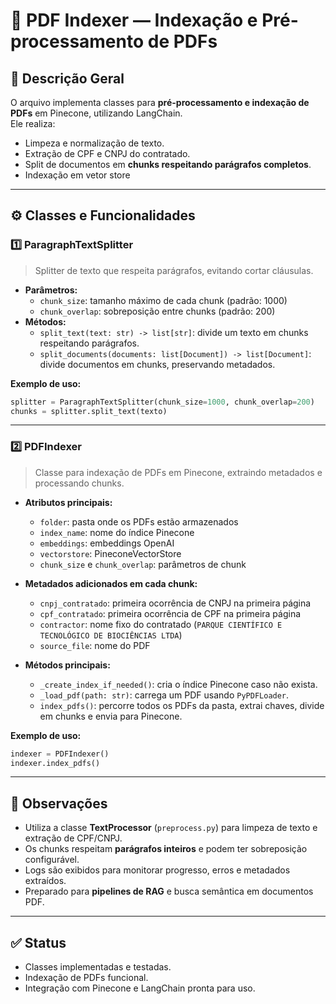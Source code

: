 # 📄 PDF Indexer — Indexação e Pré-processamento de PDFs

## 📘 Descrição Geral
O arquivo implementa classes para **pré-processamento e indexação de PDFs** em Pinecone, utilizando LangChain.  
Ele realiza:

- Limpeza e normalização de texto.
- Extração de CPF e CNPJ do contratado.
- Split de documentos em **chunks respeitando parágrafos completos**.
- Indexação em vetor store

---

## ⚙️ Classes e Funcionalidades

### **1️⃣ ParagraphTextSplitter**
> Splitter de texto que respeita parágrafos, evitando cortar cláusulas.

- **Parâmetros:**
  - `chunk_size`: tamanho máximo de cada chunk (padrão: 1000)
  - `chunk_overlap`: sobreposição entre chunks (padrão: 200)
- **Métodos:**
  - `split_text(text: str) -> list[str]`: divide um texto em chunks respeitando parágrafos.
  - `split_documents(documents: list[Document]) -> list[Document]`: divide documentos em chunks, preservando metadados.

**Exemplo de uso:**
```python
splitter = ParagraphTextSplitter(chunk_size=1000, chunk_overlap=200)
chunks = splitter.split_text(texto)
```

---

### **2️⃣ PDFIndexer**
> Classe para indexação de PDFs em Pinecone, extraindo metadados e processando chunks.

- **Atributos principais:**
  - `folder`: pasta onde os PDFs estão armazenados
  - `index_name`: nome do índice Pinecone
  - `embeddings`: embeddings OpenAI
  - `vectorstore`: PineconeVectorStore
  - `chunk_size` e `chunk_overlap`: parâmetros de chunk

- **Metadados adicionados em cada chunk:**
  - `cnpj_contratado`: primeira ocorrência de CNPJ na primeira página
  - `cpf_contratado`: primeira ocorrência de CPF na primeira página
  - `contractor`: nome fixo do contratado (`PARQUE CIENTÍFICO E TECNOLÓGICO DE BIOCIÊNCIAS LTDA`)
  - `source_file`: nome do PDF

- **Métodos principais:**
  - `_create_index_if_needed()`: cria o índice Pinecone caso não exista.
  - `_load_pdf(path: str)`: carrega um PDF usando `PyPDFLoader`.
  - `index_pdfs()`: percorre todos os PDFs da pasta, extrai chaves, divide em chunks e envia para Pinecone.

**Exemplo de uso:**
```python
indexer = PDFIndexer()
indexer.index_pdfs()
```

---

## 🧠 Observações

- Utiliza a classe **TextProcessor** (`preprocess.py`) para limpeza de texto e extração de CPF/CNPJ.
- Os chunks respeitam **parágrafos inteiros** e podem ter sobreposição configurável.
- Logs são exibidos para monitorar progresso, erros e metadados extraídos.
- Preparado para **pipelines de RAG** e busca semântica em documentos PDF.

---

## ✅ Status
- Classes implementadas e testadas.
- Indexação de PDFs funcional.
- Integração com Pinecone e LangChain pronta para uso.
